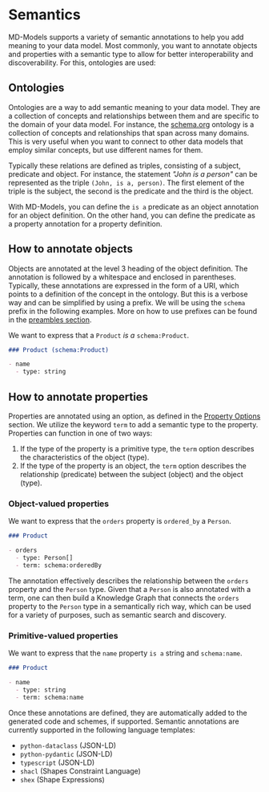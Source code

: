 
# Semantics

MD-Models supports a variety of semantic annotations to help you add meaning to your data model. Most commonly, you want to annotate objects and properties with a semantic type to allow for better interoperability and discoverability. For this, ontologies are used:

## Ontologies

Ontologies are a way to add semantic meaning to your data model. They are a collection of concepts and relationships between them and are specific to the domain of your data model. For instance, the [schema.org](https://schema.org/) ontology is a collection of concepts and relationships that span across many domains. This is very useful when you want to connect to other data models that employ similar concepts, but use different names for them.

Typically these relations are defined as triples, consisting of a subject, predicate and object. For instance, the statement *"John is a person"* can be represented as the triple `(John, is a, person)`. The first element of the triple is the subject, the second is the predicate and the third is the object.

With MD-Models, you can define the `is a` predicate as an object annotation for an object definition. On the other hand, you can define the predicate as a property annotation for a property definition.

## How to annotate objects

Objects are annotated at the level 3 heading of the object definition. The annotation is followed by a whitespace and enclosed in parentheses. Typically, these annotations are expressed in the form of a URI, which points to a definition of the concept in the ontology. But this is a verbose way and can be simplified by using a prefix. We will be using the `schema` prefix in the following examples. More on how to use prefixes can be found in the [preambles section](./preambles.md).

We want to express that a `Product` *is a* `schema:Product`.

```markdown
### Product (schema:Product)

- name
  - type: string
```

## How to annotate properties

Properties are annotated using an option, as defined in the [Property Options](./property-options.md) section. We utilize the keyword `term` to add a semantic type to the property. Properties can function in one of two ways:

1. If the type of the property is a primitive type, the `term` option describes the characteristics of the object (type).
2. If the type of the property is an object, the `term` option describes the relationship (predicate) between the subject (object) and the object (type).

### Object-valued properties

We want to express that the `orders` property is `ordered_by` a `Person`.

```markdown
### Product

- orders
  - type: Person[]
  - term: schema:orderedBy
```

The annotation effectively describes the relationship between the `orders` property and the `Person` type. Given that a `Person` is also annotated with a term, one can then build a Knowledge Graph that connects the `orders` property to the `Person` type in a semantically rich way, which can be used for a variety of purposes, such as semantic search and discovery.

### Primitive-valued properties

We want to express that the `name` property `is a` string and `schema:name`.

```markdown
### Product

- name
  - type: string
  - term: schema:name
```

Once these annotations are defined, they are automatically added to the generated code and schemes, if supported. Semantic annotations are currently supported in the following language templates:

- `python-dataclass` (JSON-LD)
- `python-pydantic` (JSON-LD)
- `typescript` (JSON-LD)
- `shacl` (Shapes Constraint Language)
- `shex` (Shape Expressions)
